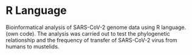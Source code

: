 # R Language
Bioinformatical analysis of SARS-CoV-2 genome data using R language. (own code).
The analysis was carried out to test the phylogenetic relationship and the frequency of transfer of SARS-CoV-2 virus from humans to mustelids.
